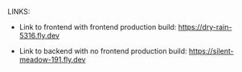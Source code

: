 LINKS:

- Link to frontend with frontend production build:
https://dry-rain-5316.fly.dev

- Link to backend with no frontend production build:
https://silent-meadow-191.fly.dev

